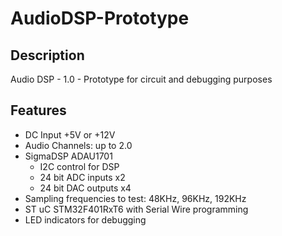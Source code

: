 # AudioDSP-Prototype
## Description
Audio DSP - 1.0 - Prototype for circuit and debugging purposes

## Features
- DC Input +5V or +12V
- Audio Channels: up to 2.0
- SigmaDSP ADAU1701
   - I2C control for DSP
   - 24 bit ADC inputs x2
   - 24 bit DAC outputs x4
- Sampling frequencies to test: 48KHz, 96KHz, 192KHz
- ST uC STM32F401RxT6 with Serial Wire programming
- LED indicators for debugging